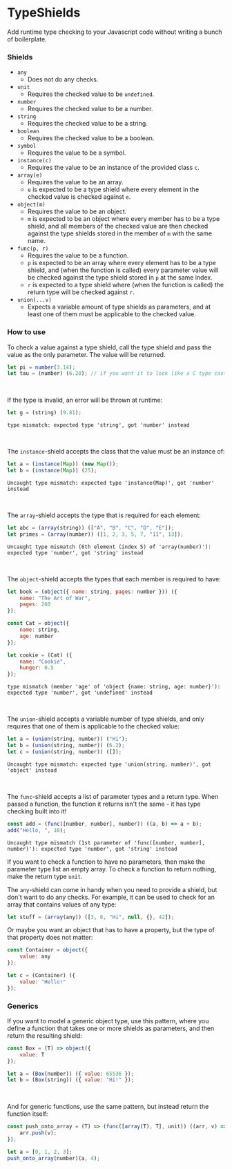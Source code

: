 # TypeShields

Add runtime type checking to your Javascript code without writing a bunch of boilerplate.

### Shields

- `any`
    - Does not do any checks.
- `unit`
    - Requires the checked value to be `undefined`.
- `number`
    - Requires the checked value to be a number.
- `string`
    - Requires the checked value to be a string.
- `boolean`
    - Requires the checked value to be a boolean.
- `symbol`
    - Requires the value to be a symbol.
- `instance(c)`
    - Requires the value to be an instance of the provided class `c`.
- `array(e)`
    - Requires the value to be an array.
    - `e` is expected to be a type shield where every element in the checked value is checked against `e`.
- `object(m)`
    - Requires the value to be an object.
    - `m` is expected to be an object where every member has to be a type shield, and all members of the checked value are then checked against the type shields stored in the member of `m` with the same name.
- `func(p, r)`
    - Requires the value to be a function.
    - `p` is expected to be an array where every element has to be a type shield, and (when the function is called) every parameter value will be checked against the type shield stored in `p` at the same index.
    - `r` is expected to a type shield where (when the function is called) the return type will be checked against `r`.
- `union(...v)`
    - Expects a variable amount of type shields as parameters, and at least one of them must be applicable to the checked value.

### How to use

To check a value against a type shield, call the type shield and pass the value as the only parameter. The value will be returned.
```js
let pi = number(3.14);
let tau = (number) (6.28); // if you want it to look like a C type cast
```
<br>

If the type is invalid, an error will be thrown at runtime:
```js
let g = (string) (9.81);
```
```
type mismatch: expected type 'string', got 'number' instead
```
<br>

The `instance`-shield accepts the class that the value must be an instance of:
```js
let a = (instance(Map)) (new Map());
let b = (instance(Map)) (25); 
```
```
Uncaught type mismatch: expected type 'instance(Map)', got 'number' instead
```
<br>

The `array`-shield accepts the type that is required for each element:
```js
let abc = (array(string)) (["A", "B", "C", "D", "E"]);
let primes = (array(number)) ([1, 2, 3, 5, 7, "11", 13]);
```
```
Uncaught type mismatch (6th element (index 5) of 'array(number)'): expected type 'number', got 'string' instead
```
<br>

The `object`-shield accepts the types that each member is required to have:
```js
let book = (object({ name: string, pages: number })) ({
    name: "The Art of War",
    pages: 260
});

const Cat = object({
    name: string,
    age: number
});

let cookie = (Cat) ({
    name: "Cookie",
    hunger: 0.5
});
```
```
type mismatch (member 'age' of 'object {name: string, age: number}'): expected type 'number', got 'undefined' instead
```
<br>

The `union`-shield accepts a variable number of type shields, and only requires that one of them is applicable to the checked value:
```js
let a = (union(string, number)) ("Hi");
let b = (union(string, number)) (6.2);
let c = (union(string, number)) ([]);
```
```
Uncaught type mismatch: expected type 'union(string, number)', got 'object' instead
```
<br>

The `func`-shield accepts a list of parameter types and a return type. When passed a function, the function it returns isn't the same - it has type checking built into it!
```js
const add = (func([number, number], number)) ((a, b) => a + b);
add("Hello, ", 10);
```
```
Uncaught type mismatch (1st parameter of 'func([number, number], number)'): expected type 'number', got 'string' instead
```
If you want to check a function to have no parameters, then make the parameter type list an empty array.
To check a function to return nothing, make the return type `unit`.
<br>

The `any`-shield can come in handy when you need to provide a shield, but don't want to do any checks. For example, it can be used to check for an array that contains values of any type:
```js
let stuff = (array(any)) ([3, 8, "Hi", null, {}, 42]);
```
Or maybe you want an object that has to have a property, but the type of that property does not matter:
```js
const Container = object({
    value: any
});

let c = (Container) ({
    value: "Hello!"
});
```

### Generics

If you want to model a generic object type, use this pattern, where you define a function that takes one or more shields as parameters, and then return the resulting shield:
```js
const Box = (T) => object({
    value: T
});

let a = (Box(number)) ({ value: 65536 });
let b = (Box(string)) ({ value: "Hi!" });
```
<br>

And for generic functions, use the same pattern, but instead return the function itself:
```js
const push_onto_array = (T) => (func([array(T), T], unit)) ((arr, v) => {
    arr.push(v);
});

let a = [0, 1, 2, 3];
push_onto_array(number)(a, 4);
```